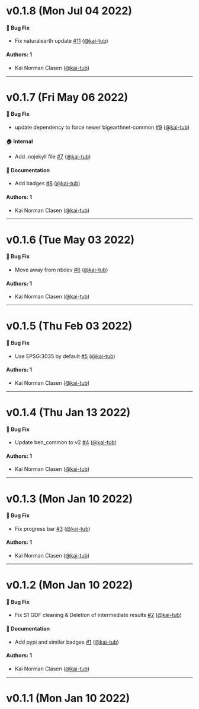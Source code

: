 # v0.1.8 (Mon Jul 04 2022)

#### 🐛 Bug Fix

- Fix naturalearth update [#11](https://github.com/kai-tub/bigearthnet_gdf_builder/pull/11) ([@kai-tub](https://github.com/kai-tub))

#### Authors: 1

- Kai Norman Clasen ([@kai-tub](https://github.com/kai-tub))

---

# v0.1.7 (Fri May 06 2022)

#### 🐛 Bug Fix

- update dependency to force newer bigearthnet-common [#9](https://github.com/kai-tub/bigearthnet_gdf_builder/pull/9) ([@kai-tub](https://github.com/kai-tub))

#### 🏠 Internal

- Add .nojekyll file [#7](https://github.com/kai-tub/bigearthnet_gdf_builder/pull/7) ([@kai-tub](https://github.com/kai-tub))

#### 📝 Documentation

- Add badges [#8](https://github.com/kai-tub/bigearthnet_gdf_builder/pull/8) ([@kai-tub](https://github.com/kai-tub))

#### Authors: 1

- Kai Norman Clasen ([@kai-tub](https://github.com/kai-tub))

---

# v0.1.6 (Tue May 03 2022)

#### 🐛 Bug Fix

- Move away from nbdev [#6](https://github.com/kai-tub/bigearthnet_gdf_builder/pull/6) ([@kai-tub](https://github.com/kai-tub))

#### Authors: 1

- Kai Norman Clasen ([@kai-tub](https://github.com/kai-tub))

---

# v0.1.5 (Thu Feb 03 2022)

#### 🐛 Bug Fix

- Use EPSG:3035 by default [#5](https://github.com/kai-tub/bigearthnet_gdf_builder/pull/5) ([@kai-tub](https://github.com/kai-tub))

#### Authors: 1

- Kai Norman Clasen ([@kai-tub](https://github.com/kai-tub))

---

# v0.1.4 (Thu Jan 13 2022)

#### 🐛 Bug Fix

- Update ben_common to v2 [#4](https://github.com/kai-tub/bigearthnet_gdf_builder/pull/4) ([@kai-tub](https://github.com/kai-tub))

#### Authors: 1

- Kai Norman Clasen ([@kai-tub](https://github.com/kai-tub))

---

# v0.1.3 (Mon Jan 10 2022)

#### 🐛 Bug Fix

- Fix progress bar [#3](https://github.com/kai-tub/bigearthnet_gdf_builder/pull/3) ([@kai-tub](https://github.com/kai-tub))

#### Authors: 1

- Kai Norman Clasen ([@kai-tub](https://github.com/kai-tub))

---

# v0.1.2 (Mon Jan 10 2022)

#### 🐛 Bug Fix

- Fix S1 GDF cleaning & Deletion of intermediate results [#2](https://github.com/kai-tub/bigearthnet_gdf_builder/pull/2) ([@kai-tub](https://github.com/kai-tub))

#### 📝 Documentation

- Add pypi and similar badges [#1](https://github.com/kai-tub/bigearthnet_gdf_builder/pull/1) ([@kai-tub](https://github.com/kai-tub))

#### Authors: 1

- Kai Norman Clasen ([@kai-tub](https://github.com/kai-tub))

---

# v0.1.1 (Mon Jan 10 2022)
